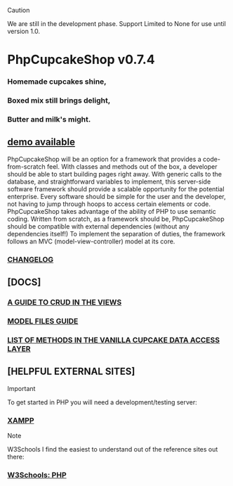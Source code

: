  > [!CAUTION]
 > We are still in the development phase.
 > Support Limited to None for use until version 1.0.

 # PhpCupcakeShop v0.7.4

 ### Homemade cupcakes shine,

 ### Boxed mix still brings delight,

 ### Butter and milk's might.
 
 ## [demo available](https://demo.phpcupcake.shop)

 PhpCupcakeShop will be an option for a framework that provides a code-from-scratch feel.  With classes and methods out of the box, a developer should be able to start building pages right away.  With generic calls to the database, and straightforward variables to implement, this server-side software framework should provide a scalable opportunity for the potential enterprise.  Every software should be simple for the user and the developer, not having to jump through hoops to access certain elements or code.  PhpCupcakeShop takes advantage of the ability of PHP to use semantic coding.  Written from scratch, as a framework should be, PhpCupcakeShop should be compatible with external dependencies (without any dependencies itself!) To implement the separation of duties, the framework follows an MVC (model-view-controller) model at its core.

 ### [CHANGELOG](https://github.com/PhpCupcakeShop/Framework/blob/main/CHANGELOG.md)

 ## [DOCS]

 ### [A GUIDE TO CRUD IN THE VIEWS](https://github.com/PhpCupcakeShop/Framework/blob/main/www/MyObject/ViewsCRUD.md)

 ### [MODEL FILES GUIDE](https://github.com/PhpCupcakeShop/Framework/blob/main/Models/ModelFilesGuide.md)

 ### [LIST OF METHODS IN THE VANILLA CUPCAKE DATA ACCESS LAYER](https://github.com/PhpCupcakeShop/Framework/blob/main/Framework/DAL/VanillaDAL.md)

 ## [HELPFUL EXTERNAL SITES]

 > [!IMPORTANT]
 > To get started in PHP you will need a development/testing server:

 ### [XAMPP](https://www.apachefriends.org/)

 > [!NOTE]
 > W3Schools I find the easiest to understand out of the reference sites out there:

 ### [W3Schools: PHP](https://www.w3schools.com/php/default.asp)
